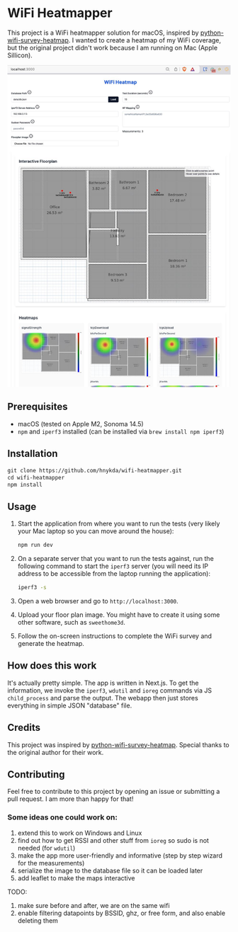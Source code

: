 # WiFi Heatmapper

This project is a WiFi heatmapper solution for macOS, inspired by [python-wifi-survey-heatmap](https://github.com/jantman/python-wifi-survey-heatmap). I wanted to create a heatmap of my WiFi coverage, but the original project didn't work because I am running on Mac (Apple Sillicon).

![Screenshot](various/screenshot.jpeg)

## Prerequisites

- macOS (tested on Apple M2, Sonoma 14.5)
- `npm` and `iperf3` installed (can be installed via `brew install npm iperf3`)

## Installation

    git clone https://github.com/hnykda/wifi-heatmapper.git
    cd wifi-heatmapper
    npm install

## Usage

1. Start the application from where you want to run the tests (very likely your Mac laptop so you can move around the house):

   ```bash
   npm run dev
   ```

2. On a separate server that you want to run the tests against, run the following command to start the `iperf3` server (you will need its IP address to be accessible from the laptop running the application):

   ```bash
   iperf3 -s
   ```

3. Open a web browser and go to `http://localhost:3000`.

4. Upload your floor plan image. You might have to create it using some other software, such as `sweethome3d`.

5. Follow the on-screen instructions to complete the WiFi survey and generate the heatmap.

## How does this work

It's actually pretty simple. The app is written in Next.js. To get the information, we invoke the `iperf3`, `wdutil` and `ioreg` commands via JS `child_process` and parse the output. The webapp then just stores everything in simple JSON "database" file.

## Credits

This project was inspired by [python-wifi-survey-heatmap](https://github.com/jantman/python-wifi-survey-heatmap). Special thanks to the original author for their work.

## Contributing

Feel free to contribute to this project by opening an issue or submitting a pull request. I am more than happy for that!

### Some ideas one could work on:

1. extend this to work on Windows and Linux
2. find out how to get RSSI and other stuff from `ioreg` so sudo is not needed (for `wdutil`)
3. make the app more user-friendly and informative (step by step wizard for the measurements)
4. serialize the image to the database file so it can be loaded later
5. add leaflet to make the maps interactive


TODO:
1. make sure before and after, we are on the same wifi
2. enable filtering datapoints by BSSID, ghz, or free form, and also enable deleting them